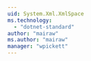 ```yaml
---
uid: System.Xml.XmlSpace
ms.technology: 
  - "dotnet-standard"
author: "mairaw"
ms.author: "mairaw"
manager: "wpickett"
---
```

